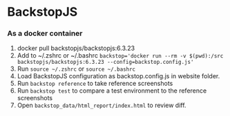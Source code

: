 # BackstopJS

### As a docker container
1. docker pull backstopjs/backstopjs:6.3.23
1. Add to ~/.zshrc or ~/.bashrc
`backstop='docker run --rm -v $(pwd):/src backstopjs/backstopjs:6.3.23 --config=backstop.config.js'`
1. Run `source ~/.zshrc` or `source ~/.bashrc`
1. Load BackstopJS configuration as backstop.config.js in website folder.
1. Run `backstop reference` to take reference screenshots
1. Run `backstop test` to compare a test environment to the reference screenshots
1. Open `backstop_data/html_report/index.html` to review diff.
